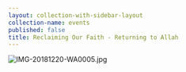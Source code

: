 ```yaml
---
layout: collection-with-sidebar-layout
collection-name: events
published: false
title: Reclaiming Our Faith - Returning to Allah
---
```

![IMG-20181220-WA0005.jpg]({{site.baseurl}}/media/IMG-20181220-WA0005.jpg)
